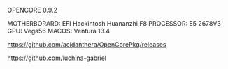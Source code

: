 OPENCORE 0.9.2 

MOTHERBORARD: EFI Hackintosh Huananzhi F8 
PROCESSOR: E5 2678V3
GPU: Vega56 
MACOS: Ventura 13.4


https://github.com/acidanthera/OpenCorePkg/releases

https://github.com/luchina-gabriel



